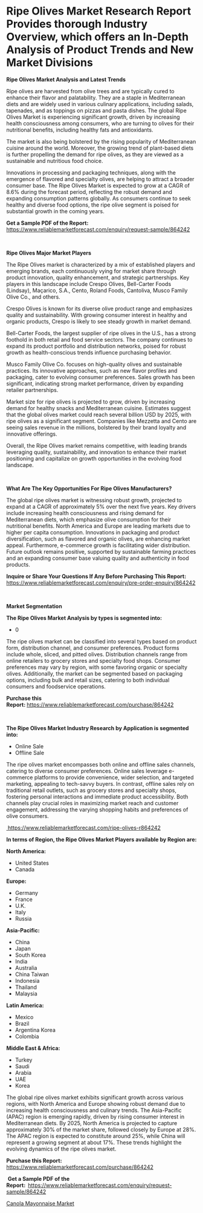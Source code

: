 <p><h1>Ripe Olives Market Research Report Provides thorough Industry Overview, which offers an In-Depth Analysis of Product Trends and New Market Divisions</h1></p><p><strong>Ripe Olives Market Analysis and Latest Trends</strong></p>
<p><p>Ripe olives are harvested from olive trees and are typically cured to enhance their flavor and palatability. They are a staple in Mediterranean diets and are widely used in various culinary applications, including salads, tapenades, and as toppings on pizzas and pasta dishes. The global Ripe Olives Market is experiencing significant growth, driven by increasing health consciousness among consumers, who are turning to olives for their nutritional benefits, including healthy fats and antioxidants. </p><p>The market is also being bolstered by the rising popularity of Mediterranean cuisine around the world. Moreover, the growing trend of plant-based diets is further propelling the demand for ripe olives, as they are viewed as a sustainable and nutritious food choice. </p><p>Innovations in processing and packaging techniques, along with the emergence of flavored and specialty olives, are helping to attract a broader consumer base. The Ripe Olives Market is expected to grow at a CAGR of 8.6% during the forecast period, reflecting the robust demand and expanding consumption patterns globally. As consumers continue to seek healthy and diverse food options, the ripe olive segment is poised for substantial growth in the coming years.</p></p>
<p><strong>Get a Sample PDF of the Report:&nbsp;</strong> <a href="https://www.reliablemarketforecast.com/enquiry/request-sample/864242?utm_campaign=950&utm_medium=2&utm_source=Github&utm_content=ia&utm_term=14022025&utm_id=ripe-olives">https://www.reliablemarketforecast.com/enquiry/request-sample/864242</a></p>
<p>&nbsp;</p>
<p><strong>Ripe Olives Major Market Players</strong></p>
<p><p>The Ripe Olives market is characterized by a mix of established players and emerging brands, each continuously vying for market share through product innovation, quality enhancement, and strategic partnerships. Key players in this landscape include Crespo Olives, Bell-Carter Foods (Lindsay), Maçarico, S.A., Cento, Roland Foods, Cantoliva, Musco Family Olive Co., and others.</p><p>Crespo Olives is known for its diverse olive product range and emphasizes quality and sustainability. With growing consumer interest in healthy and organic products, Crespo is likely to see steady growth in market demand.</p><p>Bell-Carter Foods, the largest supplier of ripe olives in the U.S., has a strong foothold in both retail and food service sectors. The company continues to expand its product portfolio and distribution networks, poised for robust growth as health-conscious trends influence purchasing behavior.</p><p>Musco Family Olive Co. focuses on high-quality olives and sustainable practices. Its innovative approaches, such as new flavor profiles and packaging, cater to evolving consumer preferences. Sales growth has been significant, indicating strong market performance, driven by expanding retailer partnerships.</p><p>Market size for ripe olives is projected to grow, driven by increasing demand for healthy snacks and Mediterranean cuisine. Estimates suggest that the global olives market could reach several billion USD by 2025, with ripe olives as a significant segment. Companies like Mezzetta and Cento are seeing sales revenue in the millions, bolstered by their brand loyalty and innovative offerings.</p><p>Overall, the Ripe Olives market remains competitive, with leading brands leveraging quality, sustainability, and innovation to enhance their market positioning and capitalize on growth opportunities in the evolving food landscape.</p></p>
<p>&nbsp;</p>
<p><strong>What Are The Key Opportunities For Ripe Olives Manufacturers?</strong></p>
<p><p>The global ripe olives market is witnessing robust growth, projected to expand at a CAGR of approximately 5% over the next five years. Key drivers include increasing health consciousness and rising demand for Mediterranean diets, which emphasize olive consumption for their nutritional benefits. North America and Europe are leading markets due to higher per capita consumption. Innovations in packaging and product diversification, such as flavored and organic olives, are enhancing market appeal. Furthermore, e-commerce growth is facilitating wider distribution. Future outlook remains positive, supported by sustainable farming practices and an expanding consumer base valuing quality and authenticity in food products.</p></p>
<p><strong>Inquire or Share Your Questions If Any Before Purchasing This Report:</strong> <a href="https://www.reliablemarketforecast.com/enquiry/pre-order-enquiry/864242?utm_campaign=950&utm_medium=2&utm_source=Github&utm_content=ia&utm_term=14022025&utm_id=ripe-olives">https://www.reliablemarketforecast.com/enquiry/pre-order-enquiry/864242</a></p>
<p>&nbsp;</p>
<p><strong>Market Segmentation</strong></p>
<p><strong>The Ripe Olives Market Analysis by types is segmented into:</strong></p>
<p><ul><li>0</li></ul></p>
<p><p>The ripe olives market can be classified into several types based on product form, distribution channel, and consumer preferences. Product forms include whole, sliced, and pitted olives. Distribution channels range from online retailers to grocery stores and specialty food shops. Consumer preferences may vary by region, with some favoring organic or specialty olives. Additionally, the market can be segmented based on packaging options, including bulk and retail sizes, catering to both individual consumers and foodservice operations.</p></p>
<p><strong>Purchase this Report:&nbsp;</strong><a href="https://www.reliablemarketforecast.com/purchase/864242?utm_campaign=950&utm_medium=2&utm_source=Github&utm_content=ia&utm_term=14022025&utm_id=ripe-olives">https://www.reliablemarketforecast.com/purchase/864242</a></p>
<p>&nbsp;</p>
<p><strong>The Ripe Olives Market Industry Research by Application is segmented into:</strong></p>
<p><ul><li>Online Sale</li><li>Offline Sale</li></ul></p>
<p><p>The ripe olives market encompasses both online and offline sales channels, catering to diverse consumer preferences. Online sales leverage e-commerce platforms to provide convenience, wider selection, and targeted marketing, appealing to tech-savvy buyers. In contrast, offline sales rely on traditional retail outlets, such as grocery stores and specialty shops, fostering personal interactions and immediate product accessibility. Both channels play crucial roles in maximizing market reach and customer engagement, addressing the varying shopping habits and preferences of olive consumers.</p></p>
<p><a href="https://www.reliablemarketforecast.com/ripe-olives-r864242?utm_campaign=950&utm_medium=2&utm_source=Github&utm_content=ia&utm_term=14022025&utm_id=ripe-olives">&nbsp;https://www.reliablemarketforecast.com/ripe-olives-r864242</a></p>
<p><strong>In terms of Region, the Ripe Olives Market Players available by Region are:</strong></p>
<p>
    <p> <strong> North America: </strong>
        <ul>
            <li>United States</li>
            <li>Canada</li>
        </ul>
        </p> 
    <p> <strong> Europe: </strong>
        <ul>
            <li>Germany</li>
            <li>France</li>
            <li>U.K.</li>
            <li>Italy</li>
            <li>Russia</li>
        </ul>
        </p> 
    <p> <strong> Asia-Pacific: </strong>
        <ul>
            <li>China</li>
            <li>Japan</li>
            <li>South Korea</li>
            <li>India</li>
            <li>Australia</li>
            <li>China Taiwan</li>
            <li>Indonesia</li>
            <li>Thailand</li>
            <li>Malaysia</li>
        </ul>
        </p> 
    <p> <strong> Latin America: </strong>
        <ul>
            <li>Mexico</li>
            <li>Brazil</li>
            <li>Argentina Korea</li>
            <li>Colombia</li>
        </ul>
        </p> 
    <p> <strong> Middle East & Africa: </strong>
        <ul>
            <li>Turkey</li>
            <li>Saudi</li>
            <li>Arabia</li>
            <li>UAE</li>
            <li>Korea</li>
        </ul>
    </p>
    </p>
<p><p>The global ripe olives market exhibits significant growth across various regions, with North America and Europe showing robust demand due to increasing health consciousness and culinary trends. The Asia-Pacific (APAC) region is emerging rapidly, driven by rising consumer interest in Mediterranean diets. By 2025, North America is projected to capture approximately 30% of the market share, followed closely by Europe at 28%. The APAC region is expected to constitute around 25%, while China will represent a growing segment at about 17%. These trends highlight the evolving dynamics of the ripe olives market.</p></p>
<p><strong>Purchase this Report: </strong><a href="https://www.reliablemarketforecast.com/purchase/864242?utm_campaign=950&utm_medium=2&utm_source=Github&utm_content=ia&utm_term=14022025&utm_id=ripe-olives">https://www.reliablemarketforecast.com/purchase/864242</a></p>
<p>&nbsp;<strong>Get a Sample PDF of the Report:&nbsp;&nbsp;</strong><a href="https://www.reliablemarketforecast.com/enquiry/request-sample/864242?utm_campaign=950&utm_medium=2&utm_source=Github&utm_content=ia&utm_term=14022025&utm_id=ripe-olives">https://www.reliablemarketforecast.com/enquiry/request-sample/864242</a></p>
<p><strong></strong></p>
<p><p><a href="https://github.com/castoriffic/Market-Research-Report-List-5/blob/main/canola-mayonnaise-market.md?utm_campaign=950&utm_medium=2&utm_source=Github&utm_content=ia&utm_term=14022025&utm_id=ripe-olives">Canola Mayonnaise Market</a></p></p>